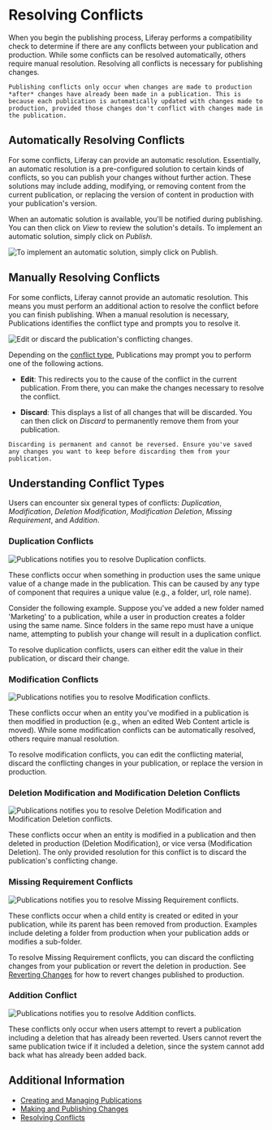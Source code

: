 # Resolving Conflicts

When you begin the publishing process, Liferay performs a compatibility check to determine if there are any conflicts between your publication and production. While some conflicts can be resolved automatically, others require manual resolution. Resolving all conflicts is necessary for publishing changes.

```{note}
Publishing conflicts only occur when changes are made to production *after* changes have already been made in a publication. This is because each publication is automatically updated with changes made to production, provided those changes don't conflict with changes made in the publication.
```

## Automatically Resolving Conflicts

For some conflicts, Liferay can provide an automatic resolution. Essentially, an automatic resolution is a pre-configured solution to certain kinds of conflicts, so you can publish your changes without further action. These solutions may include adding, modifying, or removing content from the current publication, or replacing the version of content in production with your publication's version.

When an automatic solution is available, you'll be notified during publishing. You can then click on *View* to review the solution's details. To implement an automatic solution, simply click on *Publish*.

![To implement an automatic solution, simply click on Publish.](./resolving-conflicts/images/01.png)

## Manually Resolving Conflicts

For some conflicts, Liferay cannot provide an automatic resolution. This means you must perform an additional action to resolve the conflict before you can finish publishing. When a manual resolution is necessary, Publications identifies the conflict type and prompts you to resolve it.

![Edit or discard the publication's conflicting changes.](./resolving-conflicts/images/02.png)

Depending on the [conflict type](#understanding-conflict-types), Publications may prompt you to perform one of the following actions.

* **Edit**: This redirects you to the cause of the conflict in the current publication. From there, you can make the changes necessary to resolve the conflict.

* **Discard**: This displays a list of all changes that will be discarded. You can then click on *Discard* to permanently remove them from your publication.

```{warning}
Discarding is permanent and cannot be reversed. Ensure you've saved any changes you want to keep before discarding them from your publication.
```

## Understanding Conflict Types

Users can encounter six general types of conflicts: *Duplication*, *Modification*, *Deletion Modification*, *Modification Deletion*, *Missing Requirement*, and *Addition*.

### Duplication Conflicts

![Publications notifies you to resolve Duplication conflicts.](./resolving-conflicts/images/03.png)

These conflicts occur when something in production uses the same unique value of a change made in the publication. This can be caused by any type of component that requires a unique value (e.g., a folder, url, role name).

Consider the following example. Suppose you've added a new folder named 'Marketing' to a publication, while a user in production creates a folder using the same name. Since folders in the same repo must have a unique name, attempting to publish your change will result in a duplication conflict.

To resolve duplication conflicts, users can either edit the value in their publication, or discard their change.

### Modification Conflicts

![Publications notifies you to resolve Modification conflicts.](./resolving-conflicts/images/04.png)

These conflicts occur when an entity you've modified in a publication is then modified in production (e.g., when an edited Web Content article is moved). While some modification conflicts can be automatically resolved, others require manual resolution.

To resolve modification conflicts, you can edit the conflicting material, discard the conflicting changes in your publication, or replace the version in production.

### Deletion Modification and Modification Deletion Conflicts

![Publications notifies you to resolve Deletion Modification and Modification Deletion conflicts.](./resolving-conflicts/images/05.png)

These conflicts occur when an entity is modified in a publication and then deleted in production (Deletion Modification), or vice versa (Modification Deletion). The only provided resolution for this conflict is to discard the publication's conflicting change.

### Missing Requirement Conflicts

![Publications notifies you to resolve Missing Requirement conflicts.](./resolving-conflicts/images/06.png)

These conflicts occur when a child entity is created or edited in your publication, while its parent has been removed from production. Examples include deleting a folder from production when your publication adds or modifies a sub-folder.

To resolve Missing Requirement conflicts, you can discard the conflicting changes from your publication or revert the deletion in production. See [Reverting Changes](./reverting-changes.md) for how to revert changes published to production.

### Addition Conflict

![Publications notifies you to resolve Addition conflicts.](./resolving-conflicts/images/07.png)

These conflicts only occur when users attempt to revert a publication including a deletion that has already been reverted. Users cannot revert the same publication twice if it included a deletion, since the system cannot add back what has already been added back.

## Additional Information

* [Creating and Managing Publications](./creating-and-managing-publications.md)
* [Making and Publishing Changes](./making-and-publishing-changes.md)
* [Resolving Conflicts](./resolving-conflicts.md)

